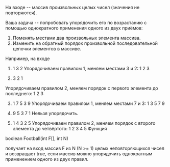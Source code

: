 На входе -- массив произвольных целых чисел (значения не повторяются).

Ваша задача -- попробовать упорядочить его по возрастанию с помощью однократного применения одного из двух приёмов:
1. Поменять местами два произвольных элемента массива.
2. Изменить на обратный порядок произвольной последовательной цепочки элементов в массиве.

Например, на входе

1) 1 3 2
Упорядочиваем правилом 1, меняем местами 3 и 2:
1 2 3

2) 3 2 1

Упорядочиваем правилом 2, меняем порядок с первого элемента до последнего:
1 2 3

3) 1 7 5 3 9
Упорядочиваем правилом 1, меняем местами 7 и 3:
1 3 5 7 9

4) 9 5 3 7 1
Нельзя упорядочить.

5) 1 4 3 2 5
Упорядочиваем правилом 2, меняем порядок с второго элемента до четвёртого:
1 2 3 4 5
Функция

boolean Football(int F[], int N)

получает на вход массив F из N (N >= 1) целых неповторяющихся чисел и возвращает true, если массив можно упорядочить однократным применением одного из двух правил.